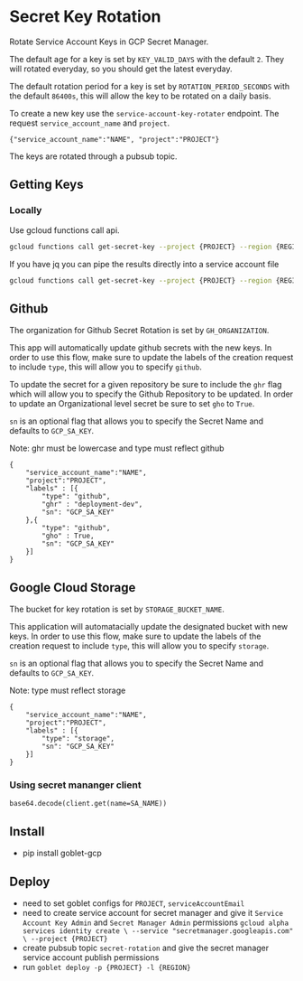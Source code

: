 # Secret Key Rotation

Rotate Service Account Keys in GCP Secret Manager.

The default age for a key is set by `KEY_VALID_DAYS` with the default `2`. They will rotated everyday, so you should get the latest everyday.

The default rotation period for a key is set by `ROTATION_PERIOD_SECONDS` with the default `86400s`, this will allow the key to be rotated on a daily basis.

To create a new key use the `service-account-key-rotater` endpoint. The request  `service_account_name` and `project`.

```{"service_account_name":"NAME", "project":"PROJECT"}```

The keys are rotated through a pubsub topic.

## Getting Keys 

### Locally

Use gcloud functions call api.

```bash
gcloud functions call get-secret-key --project {PROJECT} --region {REGION} --data '{"service_account_name":"SERVICE_ACCOUNT", "project":"PROJECT"'
```

If you have jq you can pipe the results directly into a service account file

```bash
gcloud functions call get-secret-key --project {PROJECT} --region {REGION} --data '{"service_account_name":"SERVICE_ACCOUNT", "project":"PROJECT"' --format json | jq  -r '.result' | base64 --decode > "service-acount.json"
```


## Github

The organization for Github Secret Rotation is set by `GH_ORGANIZATION`.

This app will automatically update github secrets with the new keys. 
In order to use this flow, make sure to update the labels of the creation request to include `type`, this will allow you to specify `github`.

To update the secret for a given repository be sure to include the `ghr` flag which will allow you to specify the Github Repository to be updated. In order to update an Organizational level secret be sure to set `gho` to `True`.

`sn` is an optional flag that allows you to specify the Secret Name and defaults to `GCP_SA_KEY`.

Note: ghr must be lowercase and type must reflect github

```
{
    "service_account_name":"NAME", 
    "project":"PROJECT",
    "labels" : [{
        "type": "github",
        "ghr" : "deployment-dev",
        "sn": "GCP_SA_KEY"
    },{
        "type": "github",
        "gho" : True,
        "sn": "GCP_SA_KEY"
    }]
}
```


## Google Cloud Storage

The bucket for key rotation is set by `STORAGE_BUCKET_NAME`.

This application will automatacially update the designated bucket with new keys. In order to use this flow, make sure to update the labels of the creation request to include `type`, this will allow you to specify `storage`.

`sn` is an optional flag that allows you to specify the Secret Name and defaults to `GCP_SA_KEY`.

Note: type must reflect storage

```
{
    "service_account_name":"NAME", 
    "project":"PROJECT",
    "labels" : [{
        "type": "storage",
        "sn": "GCP_SA_KEY"
    }]
}
```
### Using secret mananger client

`base64.decode(client.get(name=SA_NAME))`

## Install

* pip install goblet-gcp

## Deploy 

* need to set goblet configs for `PROJECT`, `serviceAccountEmail`
* need to create service account for secret manager and give it `Service Account Key Admin` and `Secret Manager Admin` permissions
`gcloud alpha services identity create \
    --service "secretmanager.googleapis.com" \
    --project {PROJECT}`
* create pubsub topic `secret-rotation` and give the secret manager service account publish permissions
* run ```goblet deploy -p {PROJECT} -l {REGION}```